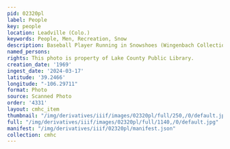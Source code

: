 ```yaml
---
pid: 02320pl
label: People
key: people
location: Leadville (Colo.)
keywords: People, Men, Recreation, Snow
description: Baseball Player Running in Snowshoes (Wingenbach Collection)
named_persons: 
rights: This photo is property of Lake County Public Library.
creation_date: '1969'
ingest_date: '2024-03-17'
latitude: '39.2466'
longitude: "-106.29711"
format: Photo
source: Scanned Photo
order: '4331'
layout: cmhc_item
thumbnail: "/img/derivatives/iiif/images/02320pl/full/250,/0/default.jpg"
full: "/img/derivatives/iiif/images/02320pl/full/1140,/0/default.jpg"
manifest: "/img/derivatives/iiif/02320pl/manifest.json"
collection: cmhc
---
```

